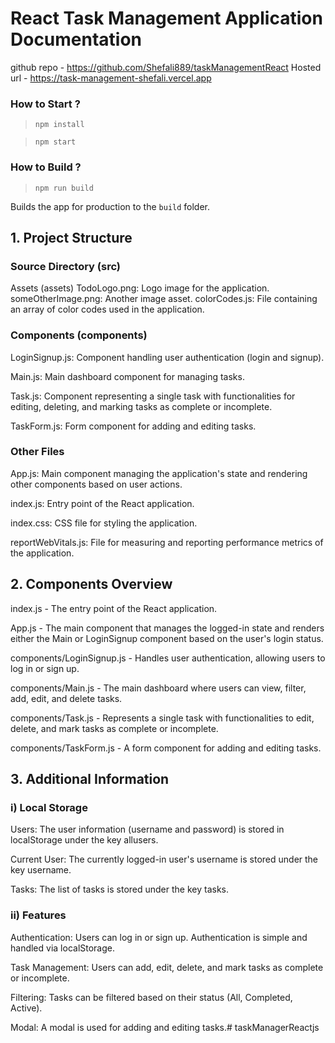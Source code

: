 # React Task Management Application Documentation

github repo   - https://github.com/Shefali889/taskManagementReact
Hosted url - https://task-management-shefali.vercel.app

### How to Start ?
> `npm install`

> `npm start`

### How to Build ?
> `npm run build`

Builds the app for production to the `build` folder.


## 1.  Project Structure
### Source Directory (src)
Assets (assets)
TodoLogo.png: Logo image for the application.
someOtherImage.png: Another image asset.
colorCodes.js: File containing an array of color codes used in the application.

### Components (components)
LoginSignup.js: Component handling user authentication (login and signup).

Main.js: Main dashboard component for managing tasks.

Task.js: Component representing a single task with functionalities for editing, deleting, and marking tasks as complete or incomplete.

TaskForm.js: Form component for adding and editing tasks.

### Other Files 

App.js: Main component managing the application's state and rendering other components based on user actions.

index.js: Entry point of the React application.

index.css: CSS file for styling the application.

reportWebVitals.js: File for measuring and reporting performance metrics of the application.



## 2. Components Overview
index.js - The entry point of the React application.

App.js - The main component that manages the logged-in state and renders either the Main or LoginSignup component based on the user's login status.

components/LoginSignup.js - Handles user authentication, allowing users to log in or sign up.

components/Main.js - The main dashboard where users can view, filter, add, edit, and delete tasks.

components/Task.js - Represents a single task with functionalities to edit, delete, and mark tasks as complete or incomplete.

components/TaskForm.js - A form component for adding and editing tasks.



## 3. Additional Information

### i) Local Storage
Users: The user information (username and password) is stored in localStorage under the key allusers.

Current User: The currently logged-in user's username is stored under the key username.

Tasks: The list of tasks is stored under the key tasks.

### ii) Features
Authentication: Users can log in or sign up. Authentication is simple and handled via localStorage.

Task Management: Users can add, edit, delete, and mark tasks as complete or incomplete.

Filtering: Tasks can be filtered based on their status (All, Completed, Active).

Modal: A modal is used for adding and editing tasks.#   t a s k M a n a g e r R e a c t j s  
 